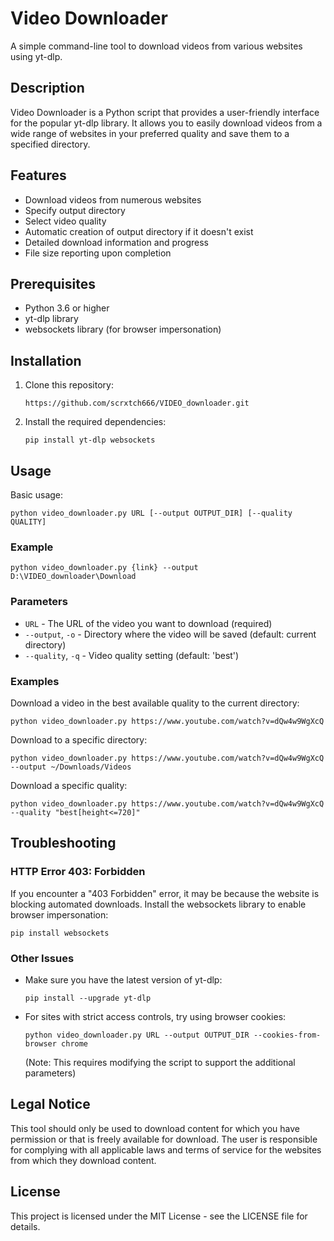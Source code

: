 # Video Downloader

A simple command-line tool to download videos from various websites using yt-dlp.

## Description

Video Downloader is a Python script that provides a user-friendly interface for the popular yt-dlp library. It allows you to easily download videos from a wide range of websites in your preferred quality and save them to a specified directory.

## Features

- Download videos from numerous websites
- Specify output directory
- Select video quality
- Automatic creation of output directory if it doesn't exist
- Detailed download information and progress
- File size reporting upon completion

## Prerequisites

- Python 3.6 or higher
- yt-dlp library
- websockets library (for browser impersonation)

## Installation

1. Clone this repository:
   ```
   https://github.com/scrxtch666/VIDEO_downloader.git
   ```

2. Install the required dependencies:
   ```
   pip install yt-dlp websockets
   ```

## Usage

Basic usage:
```
python video_downloader.py URL [--output OUTPUT_DIR] [--quality QUALITY]
```

### Example

```
python video_downloader.py {link} --output D:\VIDEO_downloader\Download 
```

### Parameters

- `URL` - The URL of the video you want to download (required)
- `--output`, `-o` - Directory where the video will be saved (default: current directory)
- `--quality`, `-q` - Video quality setting (default: 'best')

### Examples

Download a video in the best available quality to the current directory:
```
python video_downloader.py https://www.youtube.com/watch?v=dQw4w9WgXcQ
```

Download to a specific directory:
```
python video_downloader.py https://www.youtube.com/watch?v=dQw4w9WgXcQ --output ~/Downloads/Videos
```

Download a specific quality:
```
python video_downloader.py https://www.youtube.com/watch?v=dQw4w9WgXcQ --quality "best[height<=720]"
```

## Troubleshooting

### HTTP Error 403: Forbidden

If you encounter a "403 Forbidden" error, it may be because the website is blocking automated downloads. Install the websockets library to enable browser impersonation:

```
pip install websockets
```

### Other Issues

- Make sure you have the latest version of yt-dlp:
  ```
  pip install --upgrade yt-dlp
  ```

- For sites with strict access controls, try using browser cookies:
  ```
  python video_downloader.py URL --output OUTPUT_DIR --cookies-from-browser chrome
  ```
  (Note: This requires modifying the script to support the additional parameters)

## Legal Notice

This tool should only be used to download content for which you have permission or that is freely available for download. The user is responsible for complying with all applicable laws and terms of service for the websites from which they download content.

## License

This project is licensed under the MIT License - see the LICENSE file for details.